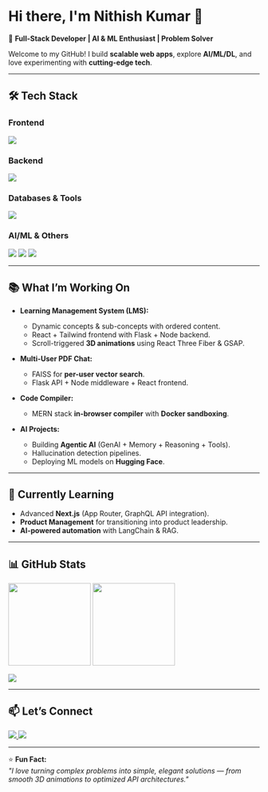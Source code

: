 # Hi there, I'm Nithish Kumar 👋

🚀 **Full-Stack Developer | AI & ML Enthusiast | Problem Solver**

Welcome to my GitHub! I build **scalable web apps**, explore **AI/ML/DL**, and love experimenting with **cutting-edge tech**.  

---

## 🛠️ Tech Stack

### **Frontend**
<p>
  <img src="https://skillicons.dev/icons?i=react,next,tailwind,threejs,gsap,vite" />
</p>

### **Backend**
<p>
  <img src="https://skillicons.dev/icons?i=nodejs,express,flask,graphql" />
</p>

### **Databases & Tools**
<p>
  <img src="https://skillicons.dev/icons?i=mongodb,docker,git,github,redux" />
</p>

### **AI/ML & Others**
<p>
  <img src="https://skillicons.dev/icons?i=python" /> 
  <img src="https://img.shields.io/badge/LangChain-000000?style=for-the-badge&logo=chainlink&logoColor=white" />
  <img src="https://img.shields.io/badge/HuggingFace-FBBF24?style=for-the-badge&logo=huggingface&logoColor=white" />
</p>

---

## 📚 What I’m Working On
- **Learning Management System (LMS):**  
  - Dynamic concepts & sub-concepts with ordered content.  
  - React + Tailwind frontend with Flask + Node backend.  
  - Scroll-triggered **3D animations** using React Three Fiber & GSAP.

- **Multi-User PDF Chat:**  
  - FAISS for **per-user vector search**.  
  - Flask API + Node middleware + React frontend.  

- **Code Compiler:**  
  - MERN stack **in-browser compiler** with **Docker sandboxing**.

- **AI Projects:**  
  - Building **Agentic AI** (GenAI + Memory + Reasoning + Tools).  
  - Hallucination detection pipelines.  
  - Deploying ML models on **Hugging Face**.

---

## 🌱 Currently Learning
- Advanced **Next.js** (App Router, GraphQL API integration).  
- **Product Management** for transitioning into product leadership.  
- **AI-powered automation** with LangChain & RAG.

---

## 📊 GitHub Stats
<p>
  <img src="https://github-readme-stats.vercel.app/api?username=nithish-27&show_icons=true&theme=radical" height="165" />
  <img src="https://github-readme-stats.vercel.app/api/top-langs/?username=nithish-27&layout=compact&theme=radical" height="165" />
</p>
<p>
  <img src="https://github-readme-streak-stats.herokuapp.com?user=nithish-27&theme=radical" />
</p>

---

## 📫 Let’s Connect
<p>
  <a href="https://linkedin.com/in/nithishkumarrajendran">
    <img src="https://img.shields.io/badge/LinkedIn-0A66C2?style=for-the-badge&logo=linkedin&logoColor=white"/>
  </a>
  <a href="mailto:rajnithish27@gmail.com">
    <img src="https://img.shields.io/badge/Email-D14836?style=for-the-badge&logo=gmail&logoColor=white"/>
  </a>
</p>

---

⭐ **Fun Fact:**  
*"I love turning complex problems into simple, elegant solutions — from smooth 3D animations to optimized API architectures."*
